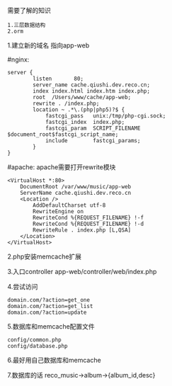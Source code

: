 需要了解的知识
```
1.三层数据结构
2.orm
```

1.建立新的域名 指向app-web

#nginx:

```
server {
        listen       80;
        server_name cache.qiushi.dev.reco.cn;
        index index.html index.htm index.php;
        root  /Users/www/cache/app-web;
        rewrite . /index.php;
        location ~ .*\.(php|php5)?$ {
            fastcgi_pass   unix:/tmp/php-cgi.sock;
            fastcgi_index  index.php;
            fastcgi_param  SCRIPT_FILENAME   $document_root$fastcgi_script_name;
            include        fastcgi_params;
        }
}
```

#apache:
apache需要打开rewrite模块

```
<VirtualHost *:80>
    DocumentRoot /var/www/music/app-web
    ServerName cache.qiushi.dev.reco.cn
    <Location />
        AddDefaultCharset utf-8
        RewriteEngine on
        RewriteCond %{REQUEST_FILENAME} !-f
        RewriteCond %{REQUEST_FILENAME} !-d
        RewriteRule . index.php [L,QSA]
    </Location>
</VirtualHost>
```
2.php安装memcache扩展

3.入口controller
app-web/controller/web/index.php

4.尝试访问
```
domain.com/?action=get_one
domain.com/?action=get_list
domain.com/?action=update
```


5.数据库和memcache配置文件
```
config/common.php
config/database.php
```

6.最好用自己数据库和memcache

7.数据库的话
reco_music->album->{album_id,desc}
